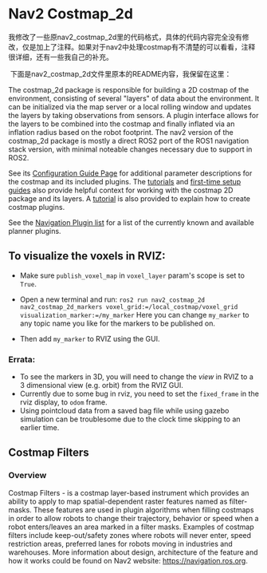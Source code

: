 # Nav2 Costmap_2d

​	我修改了一些原nav2_costmap_2d里的代码格式，具体的代码内容完全没有修改，仅是加上了注释。如果对于nav2中处理costmap有不清楚的可以看看，注释很详细，还有一些我自己的补充。

​	下面是nav2_costmap_2d文件里原本的README内容，我保留在这里：

The costmap_2d package is responsible for building a 2D costmap of the environment, consisting of several "layers" of data about the environment. It can be initialized via the map server or a local rolling window and updates the layers by taking observations from sensors. A plugin interface allows for the layers to be combined into the costmap and finally inflated via an inflation radius based on the robot footprint. The nav2 version of the costmap_2d package is mostly a direct ROS2 port of the ROS1 navigation stack version, with minimal noteable changes necessary due to support in ROS2. 

See its [Configuration Guide Page](https://navigation.ros.org/configuration/packages/configuring-costmaps.html) for additional parameter descriptions for the costmap and its included plugins. The [tutorials](https://navigation.ros.org/tutorials/index.html) and [first-time setup guides](https://navigation.ros.org/setup_guides/index.html) also provide helpful context for working with the costmap 2D package and its layers. A [tutorial](https://navigation.ros.org/plugin_tutorials/docs/writing_new_costmap2d_plugin.html) is also provided to explain how to create costmap plugins.

See the [Navigation Plugin list](https://navigation.ros.org/plugins/index.html) for a list of the currently known and available planner plugins. 

## To visualize the voxels in RVIZ:
- Make sure `publish_voxel_map` in `voxel_layer` param's scope is set to `True`.
- Open a new terminal and run:
  ```ros2 run nav2_costmap_2d nav2_costmap_2d_markers voxel_grid:=/local_costmap/voxel_grid visualization_marker:=/my_marker```
    Here you can change `my_marker` to any topic name you like for the markers to be published on.

- Then add `my_marker` to RVIZ using the GUI.


### Errata:
- To see the markers in 3D, you will need to change the _view_ in RVIZ to a 3 dimensional view (e.g. orbit) from the RVIZ GUI.
- Currently due to some bug in rviz, you need to set the `fixed_frame` in the rviz display, to `odom` frame.
- Using pointcloud data from a saved bag file while using gazebo simulation can be troublesome due to the clock time skipping to an earlier time.

## Costmap Filters

### Overview

Costmap Filters - is a costmap layer-based instrument which provides an ability to apply to map spatial-dependent raster features named as filter-masks. These features are used in plugin algorithms when filling costmaps in order to allow robots to change their trajectory, behavior or speed when a robot enters/leaves an area marked in a filter masks. Examples of costmap filters include keep-out/safety zones where robots will never enter, speed restriction areas, preferred lanes for robots moving in industries and warehouses. More information about design, architecture of the feature and how it works could be found on Nav2 website: https://navigation.ros.org.

